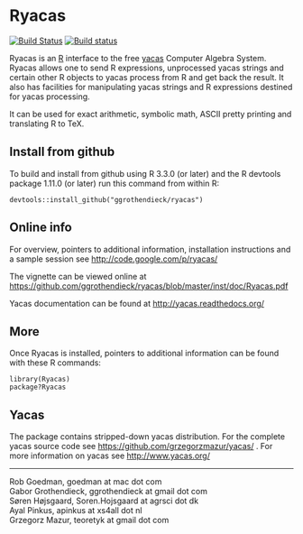 # Ryacas #
[![Build Status](https://travis-ci.org/grzegorzmazur/ryacas.svg?branch=master)](https://travis-ci.org/grzegorzmazur/ryacas)
[![Build status](https://ci.appveyor.com/api/projects/status/60sjx4sxf032kdcg?svg=true)](https://ci.appveyor.com/project/grzegorzmazur/ryacas)

Ryacas is an [R](https://www.r-project.org/) interface to
the free [yacas](http://www.yacas.org) Computer Algebra
System.  Ryacas allows one to send R expressions,
unprocessed yacas strings and certain other R objects to
yacas process from R and get back the result. It also has
facilities for manipulating yacas strings and R expressions
destined for yacas processing.

It can be used for exact arithmetic, symbolic math, ASCII
pretty printing and translating R to TeX. 

## Install from github ##

To build and install from github using R 3.3.0 (or later) and the R
devtools package 1.11.0 (or later) run this command from within R:

    devtools::install_github("ggrothendieck/ryacas")

## Online info ##
For overview, pointers to additional information, installation
instructions and a sample session see http://code.google.com/p/ryacas/

The vignette can be viewed online at
https://github.com/ggrothendieck/ryacas/blob/master/inst/doc/Ryacas.pdf

Yacas documentation can be found at http://yacas.readthedocs.org/

## More ##
Once Ryacas is installed, pointers to additional information
can be found with these R commands:

    library(Ryacas)
    package?Ryacas


## Yacas ##

The package contains stripped-down yacas distribution. For the
complete yacas source code see https://github.com/grzegorzmazur/yacas/
. For more information on yacas see http://www.yacas.org/

---

Rob Goedman, goedman at mac dot com  
Gabor Grothendieck, ggrothendieck at gmail dot com  
Søren Højsgaard, Soren.Hojsgaard at agrsci dot dk  
Ayal Pinkus, apinkus at xs4all dot nl  
Grzegorz Mazur, teoretyk at gmail dot com  
